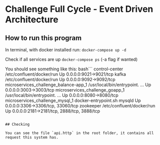 # Challenge Full Cycle - Event Driven Architecture



## How to run this program

In terminal, with docker installed run:
`docker-compose up -d`

Check if all services are up
`docker-compose ps` (-a flag if wanted)

You should see something like this:
bash```
control-center                          /etc/confluent/docker/run        Up      0.0.0.0:9021->9021/tcp
kafka                                   /etc/confluent/docker/run        Up      0.0.0.0:9092->9092/tcp
microservices_challenge_balance-app_1   /usr/local/bin/entrypoint. ...   Up      0.0.0.0:3003->3003/tcp
microservices_challenge_goapp_1         /usr/local/bin/entrypoint. ...   Up      0.0.0.0:8080->8080/tcp
microservices_challenge_mysql_1         docker-entrypoint.sh mysqld      Up      0.0.0.0:3306->3306/tcp, 33060/tcp
zookeeper                               /etc/confluent/docker/run        Up      0.0.0.0:2181->2181/tcp, 2888/tcp, 3888/tcp
```

## Checking

You can see the file `api.http` in the root folder, it contains all request this system has.
